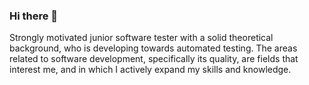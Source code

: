 ### Hi there 👋

Strongly motivated junior software tester with a solid theoretical background, who is developing towards automated testing. The areas related to software development, specifically its quality, are fields that interest me, and in which I actively expand my skills and knowledge. 
